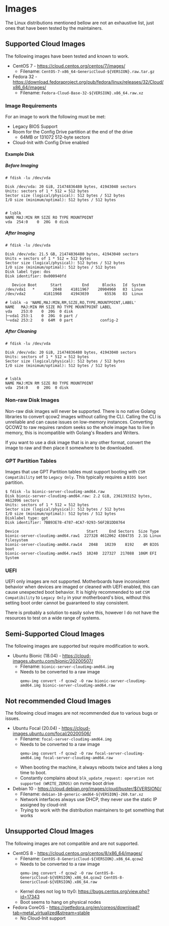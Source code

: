 # Images

The Linux distributions mentioned bellow are not an exhaustive list, just ones that have been tested by the maintainers.

## Supported Cloud Images

The following images have been tested and known to work.

* CentOS 7 - https://cloud.centos.org/centos/7/images/
    * Filename: `CentOS-7-x86_64-GenericCloud-${VERSION}.raw.tar.gz`
* Fedora 32 - https://download.fedoraproject.org/pub/fedora/linux/releases/32/Cloud/x86_64/images/
    * Filename: `Fedora-Cloud-Base-32-${VERSION}.x86_64.raw.xz`

### Image Requirements

For an image to work the following must be met:

* Legacy BIOS Support
* Room for the Config Drive partition at the end of the drive
    * 64MB or 131072 512-byte sectors
* Cloud-Init with Config Drive enabled

#### Example Disk

##### Before Imaging

```shell script
# fdisk -lu /dev/vda 

Disk /dev/vda: 20 GiB, 21474836480 bytes, 41943040 sectors
Units: sectors of 1 * 512 = 512 bytes
Sector size (logical/physical): 512 bytes / 512 bytes
I/O size (minimum/optimal): 512 bytes / 512 bytes


# lsblk
NAME MAJ:MIN RM SIZE RO TYPE MOUNTPOINT
vda  254:0    0  20G  0 disk 
```

##### After Imaging

```shell script
# fdisk -lu /dev/vda

Disk /dev/vda: 21.5 GB, 21474836480 bytes, 41943040 sectors
Units = sectors of 1 * 512 = 512 bytes
Sector size (logical/physical): 512 bytes / 512 bytes
I/O size (minimum/optimal): 512 bytes / 512 bytes
Disk label type: dos
Disk identifier: 0x000940fd

   Device Boot      Start         End      Blocks   Id  System
/dev/vda1   *        2048    41811967    20904960   83  Linux
/dev/vda2        41811968    41943039       65536   83  Linux

# lsblk -o 'NAME,MAJ:MIN,RM,SIZE,RO,TYPE,MOUNTPOINT,LABEL'
NAME   MAJ:MIN RM SIZE RO TYPE MOUNTPOINT LABEL
vda    253:0    0  20G  0 disk            
├─vda1 253:1    0  20G  0 part /          
└─vda2 253:2    0  64M  0 part            config-2
```

##### After Cleaning

```shell script
# fdisk -lu /dev/vda 

Disk /dev/vda: 20 GiB, 21474836480 bytes, 41943040 sectors
Units: sectors of 1 * 512 = 512 bytes
Sector size (logical/physical): 512 bytes / 512 bytes
I/O size (minimum/optimal): 512 bytes / 512 bytes


# lsblk
NAME MAJ:MIN RM SIZE RO TYPE MOUNTPOINT
vda  254:0    0  20G  0 disk 
```

### Non-raw Disk Images

Non-raw disk images will never be supported. There is no native Golang libraries to convert qcow2 images without calling the CLI.
Calling the CLI is unreliable and can cause issues on low-memory instances. Converting QCOW2 to raw requires random seeks 
so the whole image has to live in memory, this is incompatible with Golang's Readers and Writers.

If you want to use a disk image that is in any other format, convert the image to raw and then place it somewhere to be 
downloaded.

### GPT Partition Tables

Images that use GPT Partition tables must support booting with `CSM Compatibility` set to `Legacy Only`. This typically
requires a `BIOS boot` partition.

```shell script
$ fdisk -lu bionic-server-cloudimg-amd64.raw                                                        
Disk bionic-server-cloudimg-amd64.raw: 2.2 GiB, 2361393152 bytes, 4612096 sectors
Units: sectors of 1 * 512 = 512 bytes
Sector size (logical/physical): 512 bytes / 512 bytes
I/O size (minimum/optimal): 512 bytes / 512 bytes
Disklabel type: gpt
Disk identifier: 7BB93E78-4787-4CA7-9293-56F2B1DD8764

Device                              Start     End Sectors  Size Type
bionic-server-cloudimg-amd64.raw1  227328 4612062 4384735  2.1G Linux filesystem
bionic-server-cloudimg-amd64.raw14   2048   10239    8192    4M BIOS boot
bionic-server-cloudimg-amd64.raw15  10240  227327  217088  106M EFI System
```

### UEFI

UEFI only images are not supported. Motherboards have inconsistent behavior when devices are imaged or cleaned with UEFI 
enabled, this can cause unexpected boot behavior. It is highly recommended to set `CSM Compatibility` to `Legacy Only` 
in your motherboard's bios, without this setting boot order cannot be guaranteed to stay consistent.

There is probably a solution to easily solve this, however I do not have the resources to test on a wide range of systems.

## Semi-Supported Cloud Images

The following images are supported but require modification to work.

* Ubuntu Bionic (18.04) - https://cloud-images.ubuntu.com/bionic/20200507/
    * Filename: `bionic-server-cloudimg-amd64.img`
    * Needs to be converted to a raw image
        ```shell script
        qemu-img convert -f qcow2 -O raw bionic-server-cloudimg-amd64.img bionic-server-cloudimg-amd64.raw
        ```

## Not recommended Cloud Images

The following cloud images are not recommended due to various bugs or issues.

* Ubuntu Focal (20.04) - https://cloud-images.ubuntu.com/focal/20200506/
    * Filename: `focal-server-cloudimg-amd64.img`
    * Needs to be converted to a raw image
        ```shell script
        qemu-img convert -f qcow2 -O raw focal-server-cloudimg-amd64.img focal-server-cloudimg-amd64.raw
        ```
    * When booting the machine, it always reboots twice and takes a long time to boot.
    * Constantly complains about `blk_update_request: operation not supported (WRITE_ZEROS)` on nvme boot drive
* Debian 10 - https://cloud.debian.org/images/cloud/buster/${VERSION}/
    * Filename: `debian-10-generic-amd64-${VERSION}-260.tar.xz`
    * Network interfaces always use DHCP, they never use the static IP assigned by cloud-init
    * Trying to work with the distribution maintainers to get something that works

## Unsupported Cloud Images

The following images are not compatible and are not supported.

* CentOS 8 - https://cloud.centos.org/centos/8/x86_64/images/
    * Filename: `CentOS-8-GenericCloud-${VERSION}.x86_64.qcow2`
    * Needs to be converted to a raw image
        ```shell script
        qemu-img convert -f qcow2 -O raw CentOS-8-GenericCloud-${VERSION}.x86_64.qcow2 CentOS-8-GenericCloud-${VERSION}.x86_64.raw
        ```
    * Kernel does not log to tty0: https://bugs.centos.org/view.php?id=17343
    * Boot seems to hang on physical nodes
* Fedora CoreOS - https://getfedora.org/en/coreos/download?tab=metal_virtualized&stream=stable
    * No Cloud-Init support
